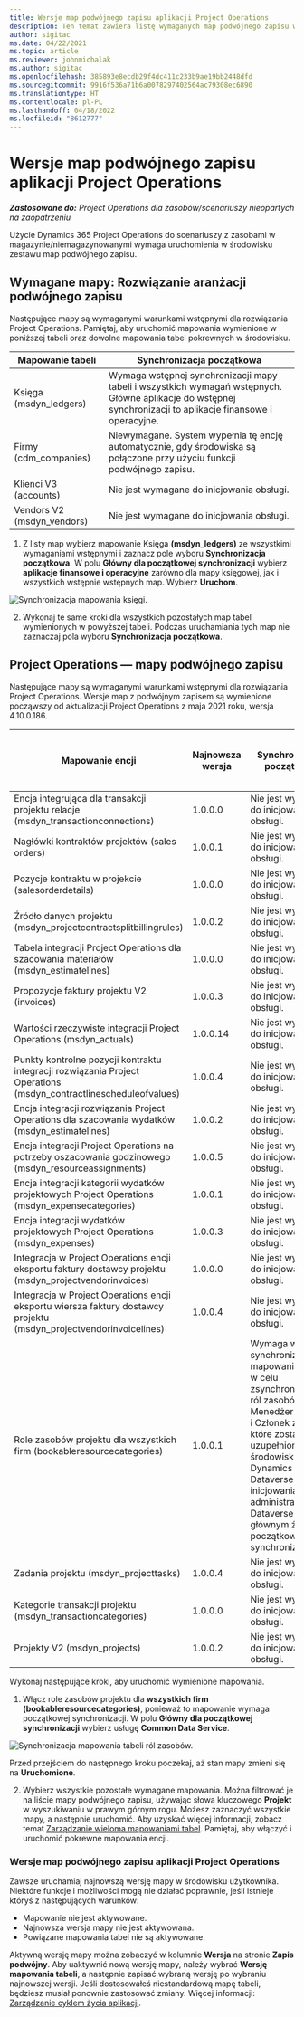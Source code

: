 ```yaml
---
title: Wersje map podwójnego zapisu aplikacji Project Operations
description: Ten temat zawiera listę wymaganych map podwójnego zapisu w Dynamics 365 Project Operations.
author: sigitac
ms.date: 04/22/2021
ms.topic: article
ms.reviewer: johnmichalak
ms.author: sigitac
ms.openlocfilehash: 385893e8ecdb29f4dc411c233b9ae19bb2448dfd
ms.sourcegitcommit: 9916f536a71b6a0078297402564ac79308ec6890
ms.translationtype: HT
ms.contentlocale: pl-PL
ms.lasthandoff: 04/18/2022
ms.locfileid: "8612777"
---
```

# <a name="project-operations-dual-write-map-versions"></a>Wersje map podwójnego zapisu aplikacji Project Operations

_**Zastosowane do:** Project Operations dla zasobów/scenariuszy nieopartych na zaopatrzeniu_

Użycie Dynamics 365 Project Operations do scenariuszy z zasobami w magazynie/niemagazynowanymi wymaga uruchomienia w środowisku zestawu map podwójnego zapisu. 

## <a name="prerequisite-maps-dual-write-orchestration-solution"></a>Wymagane mapy: Rozwiązanie aranżacji podwójnego zapisu

Następujące mapy są wymaganymi warunkami wstępnymi dla rozwiązania Project Operations. Pamiętaj, aby uruchomić mapowania wymienione w poniższej tabeli oraz dowolne mapowania tabel pokrewnych w środowisku.

| Mapowanie tabeli | Synchronizacja początkowa |
| --- | --- |
| Księga (msdyn_ledgers) | Wymaga wstępnej synchronizacji mapy tabeli i wszystkich wymagań wstępnych. Główne aplikacje do wstępnej synchronizacji to aplikacje finansowe i operacyjne. |
| Firmy (cdm_companies) | Niewymagane. System wypełnia tę encję automatycznie, gdy środowiska są połączone przy użyciu funkcji podwójnego zapisu. |
| Klienci V3 (accounts) | Nie jest wymagane do inicjowania obsługi. |
| Vendors V2 (msdyn_vendors) | Nie jest wymagane do inicjowania obsługi. |

1. Z listy map wybierz mapowanie Księga **(msdyn\_ledgers)** ze wszystkimi wymaganiami wstępnymi i zaznacz pole wyboru **Synchronizacja początkowa**. W polu **Główny dla początkowej synchronizacji** wybierz **aplikacje finansowe i operacyjne** zarówno dla mapy księgowej, jak i wszystkich wstępnie wstępnych map. Wybierz **Uruchom**.

![Synchronizacja mapowania księgi.](media/DW6.png)

2. Wykonaj te same kroki dla wszystkich pozostałych map tabel wymienionych w powyższej tabeli. Podczas uruchamiania tych map nie zaznaczaj pola wyboru **Synchronizacja początkowa**.

## <a name="project-operations-dual-write-maps"></a>Project Operations — mapy podwójnego zapisu

Następujące mapy są wymaganymi warunkami wstępnymi dla rozwiązania Project Operations. Wersje map z podwójnym zapisem są wymienione począwszy od aktualizacji Project Operations z maja 2021 roku, wersja 4.10.0.186.

| Mapowanie encji | Najnowsza wersja | Synchronizacja początkowa | Wymagana wersja Dynamics 365 Finance |
| --- | --- | --- | --- |
| Encja integrująca dla transakcji projektu relacje (msdyn\_transactionconnections) | 1.0.0.0 | Nie jest wymagane do inicjowania obsługi. ||
| Nagłówki kontraktów projektów (sales orders) | 1.0.0.1 | Nie jest wymagane do inicjowania obsługi. ||
| Pozycje kontraktu w projekcie (salesorderdetails) | 1.0.0.0 | Nie jest wymagane do inicjowania obsługi. ||
| Źródło danych projektu (msdyn_projectcontractsplitbillingrules) | 1.0.0.2 | Nie jest wymagane do inicjowania obsługi. ||
| Tabela integracji Project Operations dla szacowania materiałów (msdyn\_estimatelines) | 1.0.0.0 | Nie jest wymagane do inicjowania obsługi. ||
| Propozycje faktury projektu V2 (invoices) | 1.0.0.3 | Nie jest wymagane do inicjowania obsługi. ||
| Wartości rzeczywiste integracji Project Operations (msdyn_actuals) | 1.0.0.14 | Nie jest wymagane do inicjowania obsługi. ||
| Punkty kontrolne pozycji kontraktu integracji rozwiązania Project Operations (msdyn_contractlinescheduleofvalues) | 1.0.0.4 | Nie jest wymagane do inicjowania obsługi. ||
| Encja integracji rozwiązania Project Operations dla szacowania wydatków (msdyn_estimatelines) | 1.0.0.2 | Nie jest wymagane do inicjowania obsługi. ||
| Encja integracji Project Operations na potrzeby oszacowania godzinowego (msdyn_resourceassignments) | 1.0.0.5 | Nie jest wymagane do inicjowania obsługi. ||
| Encja integracji kategorii wydatków projektowych Project Operations (msdyn_expensecategories) | 1.0.0.1 | Nie jest wymagane do inicjowania obsługi. ||
| Encja integracji wydatków projektowych Project Operations (msdyn_expenses) | 1.0.0.3 | Nie jest wymagane do inicjowania obsługi. ||
| Integracja w Project Operations encji eksportu faktury dostawcy projektu (msdyn_projectvendorinvoices) | 1.0.0.0 | Nie jest wymagane do inicjowania obsługi. ||
| Integracja w Project Operations encji eksportu wiersza faktury dostawcy projektu (msdyn_projectvendorinvoicelines) | 1.0.0.4 | Nie jest wymagane do inicjowania obsługi. | 10.0.26 lub nowsza |
| Role zasobów projektu dla wszystkich firm (bookableresourcecategories) | 1.0.0.1 | Wymaga wstępnej synchronizacji mapowania tabeli w celu zsynchronizowania ról zasobów Menedżer projektu i Członek zespołu, które zostały uzupełnione w środowisku usługi Dynamics 365 Dataverse podczas inicjowania obsługi administracyjnej. Dataverse jest głównym źródłem początkowej synchronizacji. ||
| Zadania projektu (msdyn_projecttasks) | 1.0.0.4 | Nie jest wymagane do inicjowania obsługi. ||
| Kategorie transakcji projektu (msdyn_transactioncategories) | 1.0.0.0 | Nie jest wymagane do inicjowania obsługi. ||
| Projekty V2 (msdyn_projects) | 1.0.0.2 | Nie jest wymagane do inicjowania obsługi. ||

Wykonaj następujące kroki, aby uruchomić wymienione mapowania.

1. Włącz role zasobów projektu dla **wszystkich firm (bookableresourcecategories)**, ponieważ to mapowanie wymaga początkowej synchronizacji. W polu **Główny dla początkowej synchronizacji** wybierz usługę **Common Data Service**. 

 ![Synchronizacja mapowania tabeli ról zasobów.](media/6ResourceInitialSync.jpg)

 Przed przejściem do następnego kroku poczekaj, aż stan mapy zmieni się na **Uruchomione**.

2. Wybierz wszystkie pozostałe wymagane mapowania. Można filtrować je na liście mapy podwójnego zapisu, używając słowa kluczowego **Projekt** w wyszukiwaniu w prawym górnym rogu. Możesz zaznaczyć wszystkie mapy, a następnie uruchomić. Aby uzyskać więcej informacji, zobacz temat [Zarządzanie wieloma mapowaniami tabel](/dynamics365/fin-ops-core/dev-itpro/data-entities/dual-write/multiple-entity-maps). Pamiętaj, aby włączyć i uruchomić pokrewne mapowania encji.

### <a name="project-operations-dual-write-map-versions"></a>Wersje map podwójnego zapisu aplikacji Project Operations

Zawsze uruchamiaj najnowszą wersję mapy w środowisku użytkownika. Niektóre funkcje i możliwości mogą nie działać poprawnie, jeśli istnieje któryś z następujących warunków:

- Mapowanie nie jest aktywowane.
- Najnowsza wersja mapy nie jest aktywowana. 
- Powiązane mapowania tabel nie są aktywowane.

Aktywną wersję mapy można zobaczyć w kolumnie **Wersja** na stronie **Zapis podwójny**. Aby uaktywnić nową wersję mapy, należy wybrać **Wersję mapowania tabeli**, a następnie zapisać wybraną wersję po wybraniu najnowszej wersji. Jeśli dostosowałeś niestandardową mapę tabeli, będziesz musiał ponownie zastosować zmiany. Więcej informacji: [Zarządzanie cyklem życia aplikacji](/dynamics365/fin-ops-core/dev-itpro/data-entities/dual-write/app-lifecycle-management).
